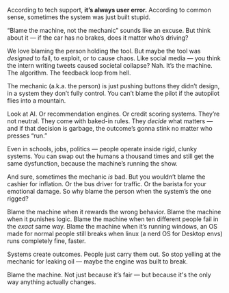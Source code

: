 According to tech support, **it’s always user error.** According to common sense, sometimes the system was just built stupid.

“Blame the machine, not the mechanic” sounds like an excuse. But think about it — if the car has no brakes, does it matter who’s driving?

We love blaming the person holding the tool. But maybe the tool was *designed* to fail, to exploit, or to cause chaos. Like social media — you think the intern writing tweets caused societal collapse? Nah. It’s the machine. The algorithm. The feedback loop from hell.

The mechanic (a.k.a. the person) is just pushing buttons they didn’t design, in a system they don’t fully control. You can’t blame the pilot if the autopilot flies into a mountain.

Look at AI. Or recommendation engines. Or credit scoring systems. They’re not neutral. They come with baked-in rules. They *decide* what matters — and if that decision is garbage, the outcome’s gonna stink no matter who presses “run.”

Even in schools, jobs, politics — people operate inside rigid, clunky systems. You can swap out the humans a thousand times and still get the same dysfunction, because the machine’s running the show.

And sure, sometimes the mechanic *is* bad. But you wouldn’t blame the cashier for inflation. Or the bus driver for traffic. Or the barista for your emotional damage. So why blame the person when the system’s the one rigged?

Blame the machine when it rewards the wrong behavior. Blame the machine when it punishes logic. Blame the machine when ten different people fail in the *exact* same way. Blame the machine when it’s running windows, an OS made for normal people still breaks when linux (a nerd OS for Desktop envs) runs completely fine, faster.

Systems create outcomes. People just carry them out. So stop yelling at the mechanic for leaking oil — maybe the engine was built to break.

Blame the machine. Not just because it’s fair — but because it's the only way anything actually changes.
